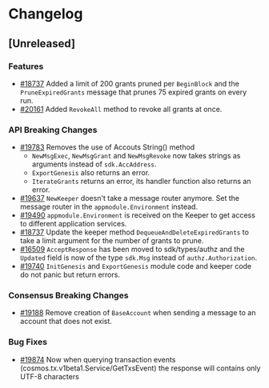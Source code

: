 <!--
Guiding Principles:
Changelogs are for humans, not machines.
There should be an entry for every single version.
The same types of changes should be grouped.
Versions and sections should be linkable.
The latest version comes first.
The release date of each version is displayed.
Mention whether you follow Semantic Versioning.
Usage:
Change log entries are to be added to the Unreleased section under the
appropriate stanza (see below). Each entry should ideally include a tag and
the Github issue reference in the following format:
* (<tag>) [#<issue-number>] Changelog message.
Types of changes (Stanzas):
"Features" for new features.
"Improvements" for changes in existing functionality.
"Deprecated" for soon-to-be removed features.
"Bug Fixes" for any bug fixes.
"API Breaking" for breaking exported APIs used by developers building on SDK.
Ref: https://keepachangelog.com/en/1.0.0/
-->

# Changelog

## [Unreleased]

### Features

* [#18737](https://github.com/cosmos/cosmos-sdk/pull/18737) Added a limit of 200 grants pruned per `BeginBlock` and the `PruneExpiredGrants` message that prunes 75 expired grants on every run.
* [#20161](https://github.com/cosmos/cosmos-sdk/pull/20161) Added `RevokeAll` method to revoke all grants at once.

### API Breaking Changes

* [#19783](https://github.com/cosmos/cosmos-sdk/pull/19783) Removes the use of Accouts String() method
    * `NewMsgExec`, `NewMsgGrant` and `NewMsgRevoke` now takes strings as arguments instead of `sdk.AccAddress`.
    * `ExportGenesis` also returns an error.
    * `IterateGrants` returns an error, its handler function also returns an error.
* [#19637](https://github.com/cosmos/cosmos-sdk/pull/19637) `NewKeeper` doesn't take a message router anymore. Set the message router in the `appmodule.Environment` instead.
* [#19490](https://github.com/cosmos/cosmos-sdk/pull/19490) `appmodule.Environment` is received on the Keeper to get access to different application services.
* [#18737](https://github.com/cosmos/cosmos-sdk/pull/18737) Update the keeper method `DequeueAndDeleteExpiredGrants` to take a limit argument for the number of grants to prune.
* [#16509](https://github.com/cosmos/cosmos-sdk/pull/16509) `AcceptResponse` has been moved to sdk/types/authz and the `Updated` field is now of the type `sdk.Msg` instead of `authz.Authorization`.
* [#19740](https://github.com/cosmos/cosmos-sdk/pull/19740) `InitGenesis` and `ExportGenesis` module code and keeper code do not panic but return errors.
### Consensus Breaking Changes

* [#19188](https://github.com/cosmos/cosmos-sdk/pull/19188) Remove creation of `BaseAccount` when sending a message to an account that does not exist.

### Bug Fixes

* [#19874](https://github.com/cosmos/cosmos-sdk/pull/19923) Now when querying transaction events (cosmos.tx.v1beta1.Service/GetTxsEvent) the response will contains only UTF-8 characters